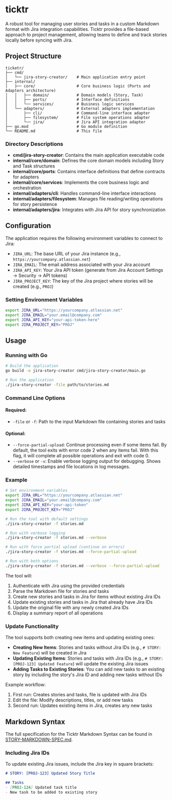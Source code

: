 # ticktr

A robust tool for managing user stories and tasks in a custom Markdown format with Jira integration capabilities. Ticktr provides a file-based approach to project management, allowing teams to define and track stories locally before syncing with Jira.

## Project Structure

```
ticketr/
├── cmd/
│   └── jira-story-creator/    # Main application entry point
├── internal/
│   ├── core/                  # Core business logic (Ports and Adapters architecture)
│   │   ├── domain/            # Domain models (Story, Task)
│   │   ├── ports/             # Interface definitions
│   │   └── services/          # Business logic services
│   └── adapters/              # External adapters implementation
│       ├── cli/               # Command-line interface adapter
│       ├── filesystem/        # File system operations adapter
│       └── jira/              # Jira API integration adapter
├── go.mod                     # Go module definition
└── README.md                  # This file
```

### Directory Descriptions

- **cmd/jira-story-creator**: Contains the main application executable code
- **internal/core/domain**: Defines the core domain models including Story and Task structures
- **internal/core/ports**: Contains interface definitions that define contracts for adapters
- **internal/core/services**: Implements the core business logic and orchestration
- **internal/adapters/cli**: Handles command-line interface interactions
- **internal/adapters/filesystem**: Manages file reading/writing operations for story persistence
- **internal/adapters/jira**: Integrates with Jira API for story synchronization

## Configuration

The application requires the following environment variables to connect to Jira:

- `JIRA_URL`: The base URL of your Jira instance (e.g., `https://yourcompany.atlassian.net`)
- `JIRA_EMAIL`: The email address associated with your Jira account
- `JIRA_API_KEY`: Your Jira API token (generate from Jira Account Settings → Security → API tokens)
- `JIRA_PROJECT_KEY`: The key of the Jira project where stories will be created (e.g., `PROJ`)

### Setting Environment Variables

```bash
export JIRA_URL="https://yourcompany.atlassian.net"
export JIRA_EMAIL="your.email@company.com"
export JIRA_API_KEY="your-api-token-here"
export JIRA_PROJECT_KEY="PROJ"
```

## Usage

### Running with Go

```bash
# Build the application
go build -o jira-story-creator cmd/jira-story-creator/main.go

# Run the application
./jira-story-creator -file path/to/stories.md
```

### Command Line Options

#### Required:
- `-file` or `-f`: Path to the input Markdown file containing stories and tasks

#### Optional:
- `--force-partial-upload`: Continue processing even if some items fail. By default, the tool exits with error code 2 when any items fail. With this flag, it will complete all possible operations and exit with code 0.
- `--verbose` or `-v`: Enable verbose logging output for debugging. Shows detailed timestamps and file locations in log messages.

### Example

```bash
# Set environment variables
export JIRA_URL="https://yourcompany.atlassian.net"
export JIRA_EMAIL="your.email@company.com"
export JIRA_API_KEY="your-api-token"
export JIRA_PROJECT_KEY="PROJ"

# Run the tool with default settings
./jira-story-creator -f stories.md

# Run with verbose logging
./jira-story-creator -f stories.md --verbose

# Run with force partial upload (continue on errors)
./jira-story-creator -f stories.md --force-partial-upload

# Run with both options
./jira-story-creator -f stories.md --verbose --force-partial-upload
```

The tool will:
1. Authenticate with Jira using the provided credentials
2. Parse the Markdown file for stories and tasks
3. Create new stories and tasks in Jira for items without existing Jira IDs
4. Update existing stories and tasks in Jira that already have Jira IDs
5. Update the original file with any newly created Jira IDs
6. Display a summary report of all operations

### Update Functionality

The tool supports both creating new items and updating existing ones:

- **Creating New Items**: Stories and tasks without Jira IDs (e.g., `# STORY: New Feature`) will be created in Jira
- **Updating Existing Items**: Stories and tasks with Jira IDs (e.g., `# STORY: [PROJ-123] Updated Feature`) will update the existing Jira issues
- **Adding Tasks to Existing Stories**: You can add new tasks to an existing story by including the story's Jira ID and adding new tasks without IDs

Example workflow:
1. First run: Creates stories and tasks, file is updated with Jira IDs
2. Edit the file: Modify descriptions, titles, or add new tasks
3. Second run: Updates existing items in Jira, creates any new tasks

## Markdown Syntax

The full specification for the Ticktr Markdown Syntax can be found in [STORY-MARKDOWN-SPEC.md](./STORY-MARKDOWN-SPEC.md).

### Including Jira IDs

To update existing Jira issues, include the Jira key in square brackets:

```markdown
# STORY: [PROJ-123] Updated Story Title

## Tasks
- [PROJ-124] Updated task title
- New task to be added to existing story
```